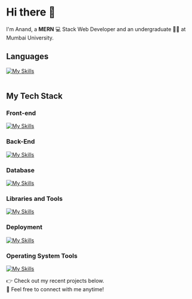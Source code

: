 # Hi there 👋
I'm Anand, a <b>MERN</b> 💻 Stack Web Developer and an undergraduate 👨‍🎓 at Mumbai University.


## Languages
[![My Skills](https://skillicons.dev/icons?i=c,cpp,python,ts)](https://skillicons.dev)
<br><br>


## My Tech Stack

### Front-end
[![My Skills](https://skillicons.dev/icons?i=html,css,tailwind,js,react,redux)](https://skillicons.dev)

### Back-End
[![My Skills](https://skillicons.dev/icons?i=nodejs,ts,express,fastapi)](https://skillicons.dev)

### Database
[![My Skills](https://skillicons.dev/icons?i=mysql,mongodb)](https://skillicons.dev)

### Libraries and Tools
[![My Skills](https://skillicons.dev/icons?i=npm,git,github,docker,rabbitmq,postman)](https://skillicons.dev)

### Deployment
[![My Skills](https://skillicons.dev/icons?i=aws,vercel,netlify,nginx)](https://skillicons.dev)

### Operating System Tools
[![My Skills](https://skillicons.dev/icons?i=windows,linux,ubuntu,bash,vim)](https://skillicons.dev)


👉 Check out my recent projects below.  
🚀 Feel free to connect with me anytime!